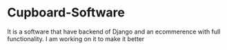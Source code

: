 # Cupboard-Software
It is a software that have backend of Django and an ecommerence with full functionality.
I am working on it to make it better